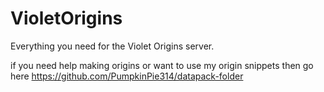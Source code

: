 # VioletOrigins
Everything you need for the Violet Origins server.

if you need help making origins or want to use my origin snippets then go here https://github.com/PumpkinPie314/datapack-folder

